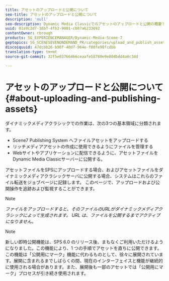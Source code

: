 ```yaml
---
title: アセットのアップロードと公開について
seo-title: アセットのアップロードと公開について
description: 'null'
seo-description: Dynamic Media Classicでのアセットのアップロードと公開の概要です。
uuid: 01a9c2d7-16bf-4fb2-9001-cb07a6233692
contentOwner: rbrough
products: SG_EXPERIENCEMANAGER/Dynamic-Media-Scene-7
geptopics: SG_SCENESEVENONDEMAND_PK/categories/upload_and_publish_assets
discoiquuid: 47dcbb26-b90f-40d7-964e-f08fe98fcdbb
translation-type: tm+mt
source-git-commit: 32f5e03766466ceaafe58780e9e80dbdd4a0c3dd

---
```



# アセットのアップロードと公開について{#about-uploading-and-publishing-assets}

ダイナミックメディアクラシックでの作業は、次の3つの基本領域に分類されます。

* Scene7 Publishing System へファイルアセットをアップロードする
* リッチメディアアセットの作成に使用できるようにファイルを管理する
* Webサイトやアプリケーションに配信できるように、アセットファイルをDynamic Media Classicサーバーに公開する。

アセットファイルをSPSにアップロードする場合、およびアセットファイルをダイナミックメディアクラシックサーバに公開する場合、システムはこれらのファイル転送をジョブページに記録します。 このページで、アップロードおよび公開操作を追跡および監視することができます。

>[!NOTE]
>
>*ファイルをアップロードすると、そのファイルのURLがダイナミックメディアクラシックによって生成されます。 URL は、ファイルを公開するまでアクティブになりません。*

>[!NOTE]
>
>新しい即時公開機能は、SPS 6.0 のリリース後、まもなくご利用いただけるようになりました。この機能により、1 つの手順でアセットを直ちに公開できます。この機能は「公開用にマーク」機能に代わるものとして、徐々に展開されています。展開に含まれるまでしばらくの間、現在のインターフェイスと機能が継続的に使用される場合があります。また、展開後も一部のアセットでは「公開用にマーク」プロセスが引き続き使用されます。
